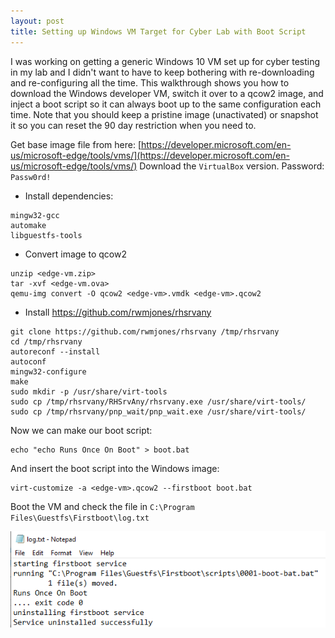 ```yaml
---
layout: post
title: Setting up Windows VM Target for Cyber Lab with Boot Script
---
```


I was working on getting a generic Windows 10 VM set up for cyber testing in my lab and I didn't want to have to keep bothering with re-downloading and re-configuring all the time. This walkthrough shows you how to download the Windows developer VM, switch it over to a qcow2 image, and inject a boot script so it can always boot up to the same configuration each time. Note that you should keep a pristine image (unactivated) or snapshot it so you can reset the 90 day restriction when you need to.

Get base image file from here: [https://developer.microsoft.com/en-us/microsoft-edge/tools/vms/](https://developer.microsoft.com/en-us/microsoft-edge/tools/vms/) 
Download the `VirtualBox` version.
Password: `Passw0rd!`

- Install dependencies:

```
mingw32-gcc
automake
libguestfs-tools
```

- Convert image to qcow2

```
unzip <edge-vm.zip>
tar -xvf <edge-vm.ova>
qemu-img convert -O qcow2 <edge-vm>.vmdk <edge-vm>.qcow2
```

- Install https://github.com/rwmjones/rhsrvany

```
git clone https://github.com/rwmjones/rhsrvany /tmp/rhsrvany
cd /tmp/rhsrvany
autoreconf --install
autoconf
mingw32-configure
make
sudo mkdir -p /usr/share/virt-tools
sudo cp /tmp/rhsrvany/RHSrvAny/rhsrvany.exe /usr/share/virt-tools/
sudo cp /tmp/rhsrvany/pnp_wait/pnp_wait.exe /usr/share/virt-tools/
```

Now we can make our boot script:

```
echo "echo Runs Once On Boot" > boot.bat
```

And insert the boot script into the Windows image:

```
virt-customize -a <edge-vm>.qcow2 --firstboot boot.bat
```

Boot the VM and check the file in `C:\Program Files\Guestfs\Firstboot\log.txt`

![a07cd9789aa6e30bf6e80c796ff38a0c.png](../images/a07cd9789aa6e30bf6e80c796ff38a0c.png)
